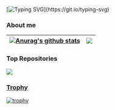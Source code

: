 [![Typing SVG](https://readme-typing-svg.herokuapp.com/?lines=Yoo,+I'm+Ludo+👋;A+gamer!)](https://git.io/typing-svg)

### About me

| <a href="https://github.com/LudoArt/github-readme-stats"><img align="center" src="https://github-readme-stats.vercel.app/api?username=LudoArt&show_icons=true&include_all_commits=true&theme=buefy&hide_border=true" alt="Anurag's github stats" /></a> | <a href="https://github.com/LudoArt/github-readme-stats"><img align="center" src="https://github-readme-stats.vercel.app/api/top-langs/?username=LudoArt&layout=compact&theme=buefy&hide_border=true" /></a> |
| ------------- | ------------- |

### Top Repositories

<a href="https://github.com/LudoArt/LudoArt.github.io">
  <img align="center" src="https://github-readme-stats.vercel.app/api/pin/?username=LudoArt&repo=LudoArt.github.io&theme=buefy" />
</a>
<a href="https://github.com/anuraghazra/anuraghazra.github.io">

### Trophy

[![trophy](https://github-profile-trophy.vercel.app/?username=LudoArt)](https://github.com/LudoArt/LudoArt.github.io)
